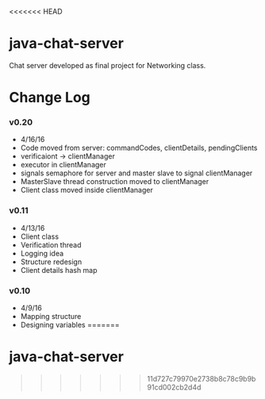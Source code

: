 <<<<<<< HEAD
# java-chat-server
Chat server developed as final project for Networking class.

# Change Log

### v0.20 ###

* 4/16/16
* Code moved from server: commandCodes, clientDetails, pendingClients
* verificaiont -> clientManager
* executor in clientManager
* signals semaphore for server and master slave to signal clientManager
* MasterSlave thread construction moved to clientManager
* Client class moved inside clientManager

### v0.11 ###

* 4/13/16
* Client class
* Verification thread
* Logging idea
* Structure redesign
* Client details hash map

### v0.10 ###

* 4/9/16
* Mapping structure
* Designing variables
=======
# java-chat-server
>>>>>>> 11d727c79970e2738b8c78c9b9b91cd002cb2d4d
